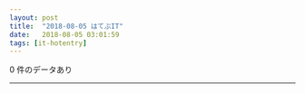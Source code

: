 ```yaml
---
layout: post
title:  "2018-08-05 はてぶIT"
date:   2018-08-05 03:01:59
tags: [it-hotentry]
---
```

0 件のデータあり

<hr>
